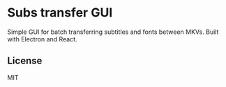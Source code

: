 # Subs transfer GUI

Simple GUI for batch transferring subtitles and fonts between MKVs. Built with
Electron and React.

## License

MIT
